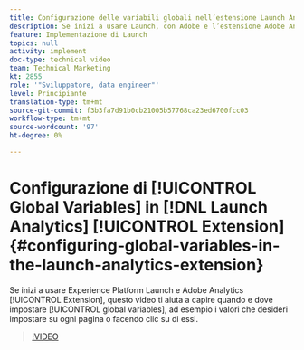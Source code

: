 ```yaml
---
title: Configurazione delle variabili globali nell’estensione Launch Analytics
description: Se inizi a usare Launch, con Adobe e l’estensione Adobe Analytics, questo video ti aiuta a capire quando e dove impostare le variabili globali, ovvero i valori che desideri impostare su ogni pagina o clic.
feature: Implementazione di Launch
topics: null
activity: implement
doc-type: technical video
team: Technical Marketing
kt: 2855
role: '"Sviluppatore, data engineer"'
level: Principiante
translation-type: tm+mt
source-git-commit: f3b3fa7d91b0cb21005b57768ca23ed6700fcc03
workflow-type: tm+mt
source-wordcount: '97'
ht-degree: 0%

---
```



# Configurazione di [!UICONTROL Global Variables] in [!DNL Launch Analytics] [!UICONTROL Extension] {#configuring-global-variables-in-the-launch-analytics-extension}

Se inizi a usare Experience Platform Launch e Adobe Analytics [!UICONTROL Extension], questo video ti aiuta a capire quando e dove impostare [!UICONTROL global variables], ad esempio i valori che desideri impostare su ogni pagina o facendo clic su di essi.

>[!VIDEO](https://video.tv.adobe.com/v/27181/?quality=9)
